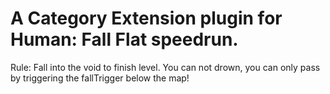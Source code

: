 # A Category Extension plugin for Human: Fall Flat speedrun.

Rule: Fall into the void to finish level. You can not drown, you can only pass by triggering the fallTrigger below the map!

